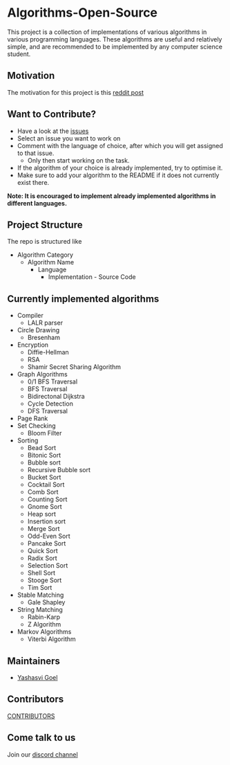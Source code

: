 # Algorithms-Open-Source

This project is a collection of implementations of various algorithms in various programming languages. These algorithms are useful and relatively simple, and are recommended to be implemented by any computer science student.  

## Motivation
The motivation for this project is this [reddit post]( https://www.reddit.com/r/compsci/comments/fuaudc/10_algorithms_every_computer_science_student_must/)  

## Want to Contribute?

- Have a look at the [issues](https://github.com/yashasvi-goel/Algorithms-Open-Source/issues)
- Select an issue you want to work on
- Comment with the language of choice, after which you will get assigned to that issue.
    + Only then start working on the task.
- If the algorithm of your choice is already implemented, try to optimise it.
- Make sure to add your algorithm to the README if it does not currently exist there.

**Note: It is encouraged to implement already implemented algorithms in different languages.**  

## Project Structure

The repo is structured like

- Algorithm Category
    + Algorithm Name
        - Language
            - Implementation - Source Code

## Currently implemented algorithms
- Compiler
    + LALR parser
- Circle Drawing
    + Bresenham
- Encryption
    + Diffie-Hellman
    + RSA
    + Shamir Secret Sharing Algorithm
- Graph Algorithms
    + 0/1 BFS Traversal
    + BFS Traversal
    + Bidirectonal Dijkstra
    + Cycle Detection
    + DFS Traversal
- Page Rank
- Set Checking
    + Bloom Filter
- Sorting
    + Bead Sort
    + Bitonic Sort
    + Bubble sort
    + Recursive Bubble sort
    + Bucket Sort
    + Cocktail Sort
    + Comb Sort
    + Counting Sort
    + Gnome Sort
    + Heap sort
    + Insertion sort
    + Merge Sort
    + Odd-Even Sort
    + Pancake Sort
    + Quick Sort
    + Radix Sort
    + Selection Sort
    + Shell Sort
    + Stooge Sort
    + Tim Sort
- Stable Matching
    + Gale Shapley
- String Matching
    + Rabin-Karp
    + Z Algorithm
- Markov Algorithms
    + Viterbi Algorithm 


## Maintainers
- [Yashasvi Goel](https://github.com/yashasvi-goel)

## Contributors
[CONTRIBUTORS](https://github.com/yashasvi-goel/Algorithms-Open-Source/graphs/contributors)

## Come talk to us

Join our [discord channel](https://discord.gg/ZMGujRk)
